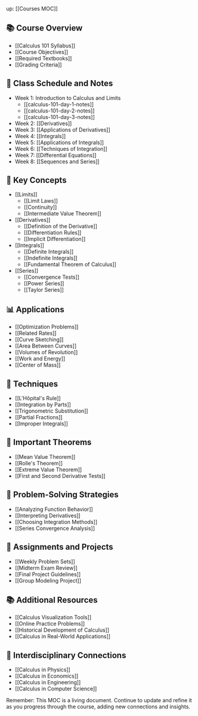 up: [[Courses MOC]]

## 📚 Course Overview
- [[Calculus 101 Syllabus]]
- [[Course Objectives]]
- [[Required Textbooks]]
- [[Grading Criteria]]

## 📅 Class Schedule and Notes
- Week 1: Introduction to Calculus and Limits
  - [[calculus-101-day-1-notes]]
  - [[calculus-101-day-2-notes]]
  - [[calculus-101-day-3-notes]]
- Week 2: [[Derivatives]]
- Week 3: [[Applications of Derivatives]]
- Week 4: [[Integrals]]
- Week 5: [[Applications of Integrals]]
- Week 6: [[Techniques of Integration]]
- Week 7: [[Differential Equations]]
- Week 8: [[Sequences and Series]]

## 🧮 Key Concepts
- [[Limits]]
  - [[Limit Laws]]
  - [[Continuity]]
  - [[Intermediate Value Theorem]]
- [[Derivatives]]
  - [[Definition of the Derivative]]
  - [[Differentiation Rules]]
  - [[Implicit Differentiation]]
- [[Integrals]]
  - [[Definite Integrals]]
  - [[Indefinite Integrals]]
  - [[Fundamental Theorem of Calculus]]
- [[Series]]
  - [[Convergence Tests]]
  - [[Power Series]]
  - [[Taylor Series]]

## 📊 Applications
- [[Optimization Problems]]
- [[Related Rates]]
- [[Curve Sketching]]
- [[Area Between Curves]]
- [[Volumes of Revolution]]
- [[Work and Energy]]
- [[Center of Mass]]

## 🔧 Techniques
- [[L'Hôpital's Rule]]
- [[Integration by Parts]]
- [[Trigonometric Substitution]]
- [[Partial Fractions]]
- [[Improper Integrals]]

## 📐 Important Theorems
- [[Mean Value Theorem]]
- [[Rolle's Theorem]]
- [[Extreme Value Theorem]]
- [[First and Second Derivative Tests]]

## 🧠 Problem-Solving Strategies
- [[Analyzing Function Behavior]]
- [[Interpreting Derivatives]]
- [[Choosing Integration Methods]]
- [[Series Convergence Analysis]]

## 📝 Assignments and Projects
- [[Weekly Problem Sets]]
- [[Midterm Exam Review]]
- [[Final Project Guidelines]]
- [[Group Modeling Project]]

## 📚 Additional Resources
- [[Calculus Visualization Tools]]
- [[Online Practice Problems]]
- [[Historical Development of Calculus]]
- [[Calculus in Real-World Applications]]

## 🔗 Interdisciplinary Connections
- [[Calculus in Physics]]
- [[Calculus in Economics]]
- [[Calculus in Engineering]]
- [[Calculus in Computer Science]]

Remember: This MOC is a living document. Continue to update and refine it as you progress through the course, adding new connections and insights.

